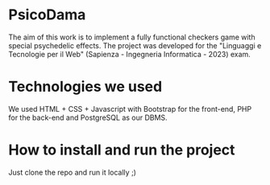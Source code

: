 # PsicoDama

The aim of this work is to implement a fully functional checkers game with special psychedelic effects. The project was developed for the "Linguaggi e Tecnologie per il Web" (Sapienza - Ingegneria Informatica - 2023) exam.

# Technologies we used

We used HTML + CSS + Javascript with Bootstrap for the front-end, PHP for the back-end and PostgreSQL as our DBMS.


# How to install and run the project
Just clone the repo and run it locally ;)


